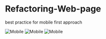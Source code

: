 # Refactoring-Web-page
best practice for mobile first approach 

![Mobile](/images/mobile.png)
![Mobile](/images/tablet.png)
![Mobile](/images/desktop.png)



